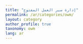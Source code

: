 ```yaml
---
title: "إدارة سير العمل المفتوح"
permalink: /ar/categories/owm/
layout: category
author_profile: true
taxonomy: owm
lang: ar
---
```

